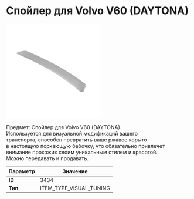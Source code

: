 # Спойлер для Volvo V60 (DAYTONA)

![Item Image](../img/3434.webp?raw=true)

Предмет: Спойлер для Volvo V60 (DAYTONA)<br>Используется для визуальной модификаций вашего<br>транспорта, способен превратить ваше ржавое корыто<br>в настоящую порхающую бабочку, что обязательно привлечет<br>внимание прохожих своим уникальным стилем и красотой.<br>Можно передавать и продавать.


| Параметр | Значение |
|----------|----------|
| **ID** | 3434 |
| **Тип** | ITEM_TYPE_VISUAL_TUNING |

